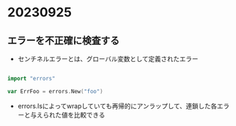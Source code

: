 # 20230925

## エラーを不正確に検査する

- センチネルエラーとは、グローバル変数として定義されたエラー

```go

import "errors"

var ErrFoo = errors.New("foo")

```

- errors.Isによってwrapしていても再帰的にアンラップして、連鎖した各エラーと与えられた値を比較できる
